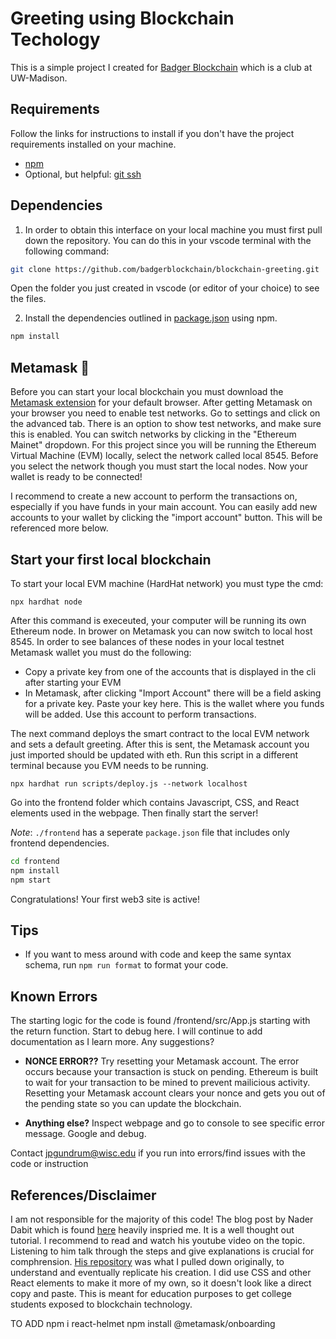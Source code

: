 # Greeting using Blockchain Techology

This is a simple project I created for [Badger Blockchain](https://www.badgerblockchain.com/) which is a club at UW-Madison.

## Requirements

Follow the links for instructions to install if you don't have the project requirements installed on your machine.

- [npm](https://docs.npmjs.com/downloading-and-installing-node-js-and-npm)
- Optional, but helpful: [git ssh](https://www.theserverside.com/blog/Coffee-Talk-Java-News-Stories-and-Opinions/GitHub-SSH-Key-Setup-Config-Ubuntu-Linux)

## Dependencies

1. In order to obtain this interface on your local machine you must first pull down the repository. You can do this in your vscode terminal
   with the following command:

```bash
git clone https://github.com/badgerblockchain/blockchain-greeting.git
```

Open the folder you just created in vscode (or editor of your choice) to see the files.

2. Install the dependencies outlined in [package.json](package.json) using npm.

```bash
npm install
```

## Metamask 🦊

Before you can start your local blockchain you must download the [Metamask extension](https://metamask.io/) for your default browser.
After getting Metamask on your browser you need to enable test networks. Go to settings and click on the advanced tab. There is an option to show
test networks, and make sure this is enabled. You can switch networks by clicking in the "Ethereum Mainet" dropdown. For this project since you will be running the Ethereum Virtual Machine (EVM) locally, select the network called local 8545. Before you select the network though you must start the local nodes. Now your wallet is ready to be connected!

I recommend to create a new account to perform the transactions on, especially if you have funds in your main account. You can easily add new accounts to your wallet by clicking the
"import account" button. This will be referenced more below.

## Start your first local blockchain

To start your local EVM machine (HardHat network) you must type the cmd:

```
npx hardhat node
```

After this command is execeuted, your computer will be running its own Ethereum node. In brower on Metamask you can now switch to local host 8545. In order to see balances of these nodes in your local testnet Metamask wallet you must do the following:

- Copy a private key from one of the accounts that is displayed in the cli after starting your EVM
- In Metamask, after clicking "Import Account" there will be a field asking for a private key. Paste your key here. This is the wallet where you funds will be added. Use this account to perform transactions.

The next command deploys the smart contract to the local EVM network and sets a default greeting. After this is sent, the Metamask account you just imported should be updated with eth.
Run this script in a different terminal because you EVM needs to be running.

```
npx hardhat run scripts/deploy.js --network localhost
```

Go into the frontend folder which contains Javascript, CSS, and React elements used in the webpage.
Then finally start the server!

_Note_: `./frontend` has a seperate `package.json` file that includes only frontend dependencies.

```bash
cd frontend
npm install
npm start
```

Congratulations! Your first web3 site is active!

## Tips

- If you want to mess around with code and keep the same syntax schema, run `npm run format` to format your code.

## Known Errors

The starting logic for the code is found /frontend/src/App.js starting with the return function. Start to debug here. I will continue to add documentation as I learn more. Any suggestions?

- **NONCE ERROR??** Try resetting your Metamask account. The error occurs because your transaction is stuck on pending. Ethereum is built to wait for your transaction to be mined to prevent mailicious activity. Resetting your Metamask account clears your nonce and gets you out of the pending state so you can update the blockchain.


- **Anything else?** Inspect webpage and go to console to see specific error message. Google and debug.

Contact jpgundrum@wisc.edu if you run into errors/find issues with the code or instruction

## References/Disclaimer

I am not responsible for the majority of this code! The blog post by Nader Dabit which is found [here](https://dev.to/dabit3/the-complete-guide-to-full-stack-ethereum-development-3j13)
heavily inspried me. It is a well thought out tutorial. I recommend to read and watch his youtube video on the topic. Listening to him talk through the steps and give explanations is crucial for comphrension. [His repository](https://github.com/dabit3/full-stack-ethereum) was what I pulled down originally, to understand and eventually replicate his creation. I did use CSS and other React elements
to make it more of my own, so it doesn't look like a direct copy and paste. This is meant for education purposes to get college students exposed to blockchain technology.




TO ADD
npm i react-helmet
npm install @metamask/onboarding